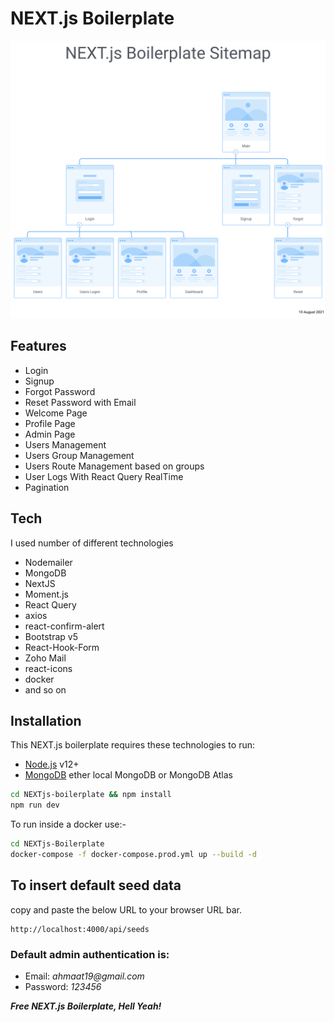 # NEXT.js Boilerplate

![Boilerplate Sitemap](./sitemap.svg)

## Features

- Login
- Signup
- Forgot Password
- Reset Password with Email
- Welcome Page
- Profile Page
- Admin Page
- Users Management
- Users Group Management
- Users Route Management based on groups
- User Logs With React Query RealTime
- Pagination

## Tech

I used number of different technologies

- Nodemailer
- MongoDB
- NextJS
- Moment.js
- React Query
- axios
- react-confirm-alert
- Bootstrap v5
- React-Hook-Form
- Zoho Mail
- react-icons
- docker
- and so on

## Installation

This NEXT.js boilerplate requires these technologies to run:

- [Node.js](https://nodejs.org/) v12+
- [MongoDB](https://mongodb.com/) ether local MongoDB or MongoDB Atlas

```sh
cd NEXTjs-boilerplate && npm install
npm run dev
```

To run inside a docker use:-

```sh
cd NEXTjs-Boilerplate
docker-compose -f docker-compose.prod.yml up --build -d
```

## To insert default seed data

copy and paste the below URL to your browser URL bar.

```
http://localhost:4000/api/seeds
```

### Default admin authentication is:

- Email: _ahmaat19@gmail.com_
- Password: _123456_

**_Free NEXT.js Boilerplate, Hell Yeah!_**
